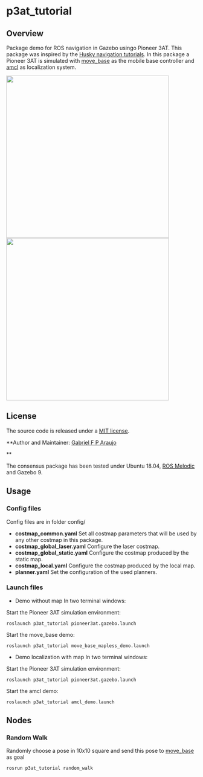 # p3at_tutorial

## Overview

Package demo for ROS navigation in Gazebo usingo Pioneer 3AT.
This package was inspired by the [Husky navigation tutorials](http://wiki.ros.org/husky_navigation/Tutorials/Husky%20AMCL%20Demo). In this package a Pioneer 3AT is simulated with [move_base] as the mobile base controller and [amcl](http://wiki.ros.org/amcl) as localization system.

<p float="left">
  <img src="/docs/p3at_tutorial_gazebo.gif" width="430" />
  <img src="/docs/p3at_tutorial_rviz.gif" width="430" /> 
</p>

## License

The source code is released under a [MIT license](LICENSE).

**Author and Maintainer: [Gabriel F P Araujo](mailto:gabriel.fp.araujo@gmail.com)<br />
<!-- Affiliation: [LARA](https://lara.unb.br/)<br /> -->
<!-- Maintainer: [Gabriel F P Araujo](mailto:gabriel.fp.araujo@gmail.com) and [Raphael Braccialli](mailto:raphael.braccialli@gmail.com) -->**

The consensus package has been tested under Ubuntu 18.04, [ROS Melodic](https://wiki.ros.org/melodic/Installation/Ubuntu) and Gazebo 9.


<!-- This is research code, expect that it changes often and any fitness for a particular purpose is disclaimed. -->


## Usage

### Config files

Config files are in folder config/

* **costmap_common.yaml** Set all costmap parameters that will be used by any other costmap in this package.
* **costmap_global_laser.yaml** Configure the laser costmap.
* **costmap_global_static.yaml** Configure the costmap produced by the static map.
* **costmap_local.yaml** Configure the costmap produced by the local map.
* **planner.yaml** Set the configuration of the used planners. 

### Launch files

* Demo without map
In two terminal windows:

Start the Pioneer 3AT simulation environment:

    roslaunch p3at_tutorial pioneer3at.gazebo.launch

Start the move_base demo:

    roslaunch p3at_tutorial move_base_mapless_demo.launch

* Demo localization with map
In two terminal windows:

Start the Pioneer 3AT simulation environment:

    roslaunch p3at_tutorial pioneer3at.gazebo.launch

Start the amcl demo:

    roslaunch p3at_tutorial amcl_demo.launch

## Nodes

### Random Walk

Randomly choose a pose in 10x10 square and send this pose to [move_base] as goal

    rosrun p3at_tutorial random_walk


[ROS]: http://www.ros.org
[move_base]: http://wiki.ros.org/move_base
